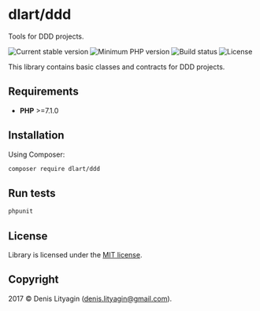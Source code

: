 # dlart/ddd

Tools for DDD projects.

![Current stable version](https://img.shields.io/badge/stable-1.0.0-green.svg?style=flat)
![Minimum PHP version](https://img.shields.io/badge/php->=7.1.0-7c8cbf.svg?style=flat)
![Build status](https://api.travis-ci.org/dlart/ddd.svg?branch=master)
![License](https://img.shields.io/badge/license-MIT-blue.svg?style=flat)

This library contains basic classes and contracts for DDD projects.

## Requirements

*  **PHP** >=7.1.0

## Installation

Using Composer:

```bash
composer require dlart/ddd
```

## Run tests

```bash
phpunit
```

## License

Library is licensed under the [MIT license](https://opensource.org/licenses/MIT).

## Copyright

2017 © Denis Lityagin ([denis.lityagin@gmail.com](mailto:denis.lityagin@gmail.com)).
